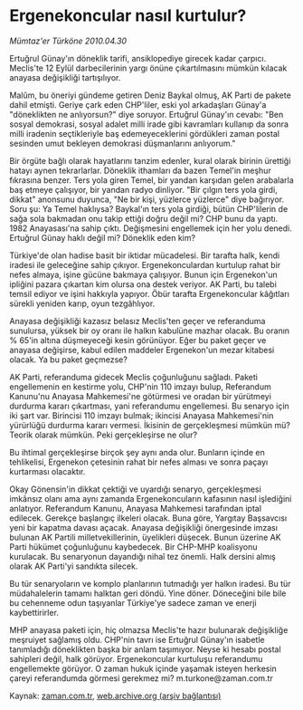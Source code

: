 # Ergenekoncular nasıl kurtulur?

*Mümtaz'er Türköne 2010.04.30*

<tr><td class="metin" colspan="2" style="padding-top: 20px; padding-left: 5px; ">Ertuğrul Günay'ın döneklik tarifi, ansiklopediye girecek kadar çarpıcı. Meclis'te 12 Eylül darbecilerinin yargı önüne çıkartılmasını mümkün kılacak anayasa değişikliği tartışılıyor.</td></tr><tr><td class="metin" colspan="2" style="padding-top: 20px; padding-left: 5px; "><p>Malûm, bu öneriyi gündeme getiren Deniz Baykal olmuş, AK Parti de pakete dahil etmişti. Geriye çark eden CHP'liler, eski yol arkadaşları Günay'a "döneklikten ne anlıyorsun?" diye soruyor. Ertuğrul Günay'ın cevabı: "Ben sosyal demokrasi, sosyal adalet milli irade gibi kavramları kullanıp da sonra milli iradenin seçtikleriyle baş edemeyeceklerini gördükleri zaman postal sesinden umut bekleyen demokrasi düşmanlarını anlıyorum."
<p>Bir örgüte bağlı olarak hayatlarını tanzim edenler, kural olarak birinin ürettiği hatayı aynen tekrarlarlar. Döneklik ithamları da bazen Temel'in meşhur fıkrasına benzer. Ters yola giren Temel, bir yandan karşıdan gelen arabalarla baş etmeye çalışıyor, bir yandan radyo dinliyor. "Bir çılgın ters yola girdi, dikkat" anonsunu duyunca, "Ne bir kişi, yüzlerce yüzlerce" diye bağırıyor. Soru şu: Ya Temel haklıysa? Baykal'ın ters yola girdiği, bütün CHP'lilerin de sağa sola bakmadan onu takip ettiği doğru değil mi? CHP bunu da yaptı. 1982 Anayasası'na sahip çıktı. Değişmesini engellemek için her yolu denedi. Ertuğrul Günay haklı değil mi? Döneklik eden kim?
<p>Türkiye'de olan hadise basit bir iktidar mücadelesi. Bir tarafta halk, kendi iradesi ile geleceğine sahip çıkıyor. Ergenekonculardan kurtulup rahat bir nefes almaya, işine gücüne bakmaya çalışıyor. Bunun için Ergenekon'un ipliğini pazara çıkartan kim olursa ona destek veriyor. AK Parti, bu talebi temsil ediyor ve işini hakkıyla yapıyor. Öbür tarafta Ergenekoncular kâğıtları sürekli yeniden karıp, oyun tezgâhlıyor. 
<p>Anayasa değişikliği kazasız belasız Meclis'ten geçer ve referanduma sunulursa, yüksek bir oy oranı ile halkın kabulüne mazhar olacak. Bu oranın % 65'in altına düşmeyeceği kesin görünüyor. Eğer bu paket geçer ve anayasa değişirse, kabul edilen maddeler Ergenekon'un mezar kitabesi olacak. Ya bu paket geçmezse?
<p>AK Parti, referanduma gidecek Meclis çoğunluğunu sağladı. Paketi engellemenin en kestirme yolu, CHP'nin 110 imzayı bulup, Referandum Kanunu'nu Anayasa Mahkemesi'ne götürmesi ve oradan bir yürütmeyi durdurma kararı çıkartması, yani referandumu engellemesi. Bu senaryo için iki şart var. Birincisi 110 imzayı bulmak; ikincisi Anayasa Mahkemesi'nin yürürlüğü durdurma kararı vermesi. İkisinin de gerçekleşmesi mümkün mü? Teorik olarak mümkün. Peki gerçekleşirse ne olur?
<p>Bu ihtimal gerçekleşirse birçok şey aynı anda olur. Bunların içinde en tehlikelisi, Ergenekon çetesinin rahat bir nefes alması ve sonra paçayı kurtarması olacaktır.
<p>Okay Gönensin'in dikkat çektiği ve uyardığı senaryo, gerçekleşmesi imkânsız olanı ama aynı zamanda Ergenekoncuların kafasının nasıl işlediğini anlatıyor. Referandum Kanunu, Anayasa Mahkemesi tarafından iptal edilecek. Gerekçe başlangıç ilkeleri olacak. Buna göre, Yargıtay Başsavcısı yeni bir kapatma davası açacak. Anayasa değişikliği önergesinde imzası bulunan AK Partili milletvekillerinin, üyelikleri düşecek. Bunun üzerine AK Parti hükümet çoğunluğunu kaybedecek. Bir CHP-MHP koalisyonu kurulacak. Bu senaryonun dayandığı nihaî tez önemli. Halk dersini almış olarak AK Parti'yi sandıkta silecek.
<p>Bu tür senaryoların ve komplo planlarının tutmadığı yer halkın iradesi. Bu tür müdahalelerin tamamı halktan geri döndü. Yine döner. Döneceğini bile bile bu cehenneme odun taşıyanlar Türkiye'ye sadece zaman ve enerji kaybettirirler.
<p>MHP anayasa paketi için, hiç olmazsa Meclis'te hazır bulunarak değişikliğe meşruiyet sağlamış oldu. CHP'nin tavrı ise Ertuğrul Günay'ın isabetle tanımladığı döneklikten başka bir anlam taşımıyor. Neyse ki hesabı postal sahipleri değil, halk görüyor. Ergenekoncular kurtuluşu referandumu engellemekte görüyor. O zaman hukuk içinde yaşamak isteyen herkesin çareyi referandumda görmesi gerekmez mi? m.turkone@zaman.com.tr<br/></p></p></p></p></p></p></p></p></p></td></tr>

Kaynak: [zaman.com.tr](http://zaman.com.tr/yazar.do?yazino=978723), [web.archive.org (arşiv bağlantısı)](http://web.archive.org/web/20100501135945/http://zaman.com.tr:80/yazar.do?yazino=978723)
